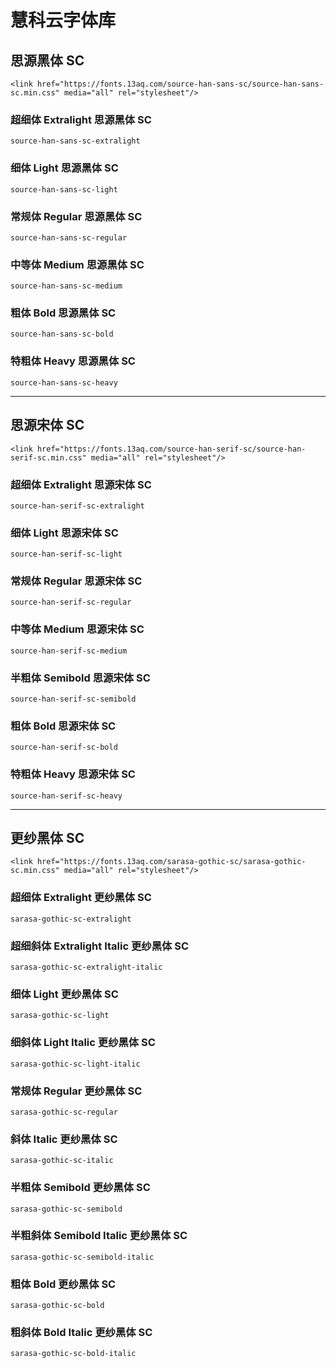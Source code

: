 #   慧科云字体库

## 思源黑体 SC

```
<link href="https://fonts.13aq.com/source-han-sans-sc/source-han-sans-sc.min.css" media="all" rel="stylesheet"/>
```
### 超细体 Extralight 思源黑体 SC
```
source-han-sans-sc-extralight
```

### 细体 Light 思源黑体 SC
```
source-han-sans-sc-light
```

### 常规体 Regular 思源黑体 SC
```
source-han-sans-sc-regular
```

### 中等体 Medium 思源黑体 SC
```
source-han-sans-sc-medium
```

### 粗体 Bold 思源黑体 SC
```
source-han-sans-sc-bold
```

### 特粗体 Heavy 思源黑体 SC
```
source-han-sans-sc-heavy
```
******

## 思源宋体 SC

```
<link href="https://fonts.13aq.com/source-han-serif-sc/source-han-serif-sc.min.css" media="all" rel="stylesheet"/>
```
### 超细体 Extralight 思源宋体 SC
```
source-han-serif-sc-extralight
```

### 细体 Light 思源宋体 SC
```
source-han-serif-sc-light
```

### 常规体 Regular 思源宋体 SC
```
source-han-serif-sc-regular
```

### 中等体 Medium 思源宋体 SC
```
source-han-serif-sc-medium
```
### 半粗体 Semibold 思源宋体 SC
```
source-han-serif-sc-semibold
```

### 粗体 Bold 思源宋体 SC
```
source-han-serif-sc-bold
```

### 特粗体 Heavy 思源宋体 SC
```
source-han-serif-sc-heavy
```

******

## 更纱黑体 SC

```
<link href="https://fonts.13aq.com/sarasa-gothic-sc/sarasa-gothic-sc.min.css" media="all" rel="stylesheet"/>
```

### 超细体 Extralight 更纱黑体 SC
```
sarasa-gothic-sc-extralight
```

### 超细斜体 Extralight Italic 更纱黑体 SC
```
sarasa-gothic-sc-extralight-italic
```

### 细体 Light 更纱黑体 SC
```
sarasa-gothic-sc-light
```

### 细斜体 Light Italic 更纱黑体 SC
```
sarasa-gothic-sc-light-italic
```

### 常规体 Regular 更纱黑体 SC
```
sarasa-gothic-sc-regular
```

###  斜体 Italic  更纱黑体 SC
```
sarasa-gothic-sc-italic
```

### 半粗体 Semibold  更纱黑体 SC
```
sarasa-gothic-sc-semibold
```

### 半粗斜体 Semibold Italic  更纱黑体 SC
```
sarasa-gothic-sc-semibold-italic
```

### 粗体 Bold 更纱黑体 SC
```
sarasa-gothic-sc-bold
```

### 粗斜体 Bold Italic  更纱黑体 SC
```
sarasa-gothic-sc-bold-italic
```

